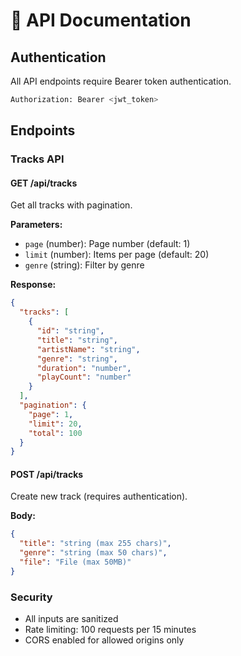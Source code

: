 # 🔌 API Documentation

## Authentication
All API endpoints require Bearer token authentication.

```bash
Authorization: Bearer <jwt_token>
```

## Endpoints

### Tracks API

#### GET /api/tracks
Get all tracks with pagination.

**Parameters:**
- `page` (number): Page number (default: 1)
- `limit` (number): Items per page (default: 20)
- `genre` (string): Filter by genre

**Response:**
```json
{
  "tracks": [
    {
      "id": "string",
      "title": "string",
      "artistName": "string",
      "genre": "string",
      "duration": "number",
      "playCount": "number"
    }
  ],
  "pagination": {
    "page": 1,
    "limit": 20,
    "total": 100
  }
}
```

#### POST /api/tracks
Create new track (requires authentication).

**Body:**
```json
{
  "title": "string (max 255 chars)",
  "genre": "string (max 50 chars)",
  "file": "File (max 50MB)"
}
```

### Security
- All inputs are sanitized
- Rate limiting: 100 requests per 15 minutes
- CORS enabled for allowed origins only